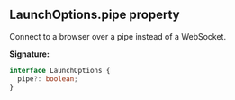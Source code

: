 ## LaunchOptions.pipe property

Connect to a browser over a pipe instead of a WebSocket.

**Signature:**

```typescript
interface LaunchOptions {
  pipe?: boolean;
}
```

